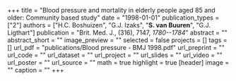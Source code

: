 +++
title = "Blood pressure and mortality in elderly people aged 85 and older: Community based study"
date = "1998-01-01"
publication_types = ["2"]
authors = ["H.C. Boshuizen", "G.J. Izaks", "**S. van Buuren**", "G.J. Ligthart"]
publication = "Brit. Med. J., (316), 7147, _1780--1784_"
abstract = ""
abstract_short = ""
image_preview = ""
selected = false
projects = []
tags = []
url_pdf = "publications/Blood pressure - BMJ 1998.pdf"
url_preprint = ""
url_code = ""
url_dataset = ""
url_project = ""
url_slides = ""
url_video = ""
url_poster = ""
url_source = ""
math = true
highlight = true
[header]
image = ""
caption = ""
+++

